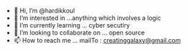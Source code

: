 - 👋 Hi, I’m @hardikkoul
- 👀 I’m interested in ...anything which involves a logic
- 🌱 I’m currently learning ... cyber secutiry
- 💞️ I’m looking to collaborate on ... open source
- 📫 How to reach me ... mailTo : creatinggalaxy@gmail.com

<!---
hardikkoul/hardikkoul is a ✨ special ✨ repository because its `README.md` (this file) appears on your GitHub profile.
You can click the Preview link to take a look at your changes.
--->
